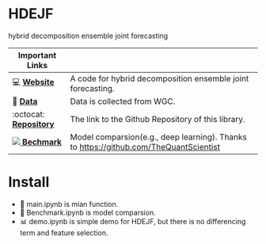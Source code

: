 # HDEJF
hybrid decomposition ensemble joint forecasting


| Important Links                              |                                                                      |
| --------------------------------------------- | -------------------------------------------------------------------- |
| :computer: **[Website]**                      | A code for hybrid decomposition ensemble joint forecasting.|
| :orange_book: **[Data]**                      | Data is collected from WGC.|
| :octocat: **[Repository]**                    | The link to the Github Repository of this library.                   |
| [![][Slack Logo] **Bechmark**][Bechmark]    | Model comparsion(e.g., deep learning). Thanks to https://github.com/TheQuantScientist          |

[Website]: https://github.com/zhxmdy/HDEJF
[Repository]: https://github.com/zhxmdy/HDEJF
[Slack Logo]: https://github.com/sdv-dev/SDV/blob/stable/docs/images/slack.png
[Bechmark]: https://github.com/TheQuantScientist/LiteFormer
[Data]:https://www.gold.org/goldhub/data

# Install
* 🔄 main.ipynb is mian function.
* 🧠 Benchmark.ipynb is model comparsion.
* 📊 demo.ipynb is simple demo for HDEJF, but there is no differencing term and feature selection.
